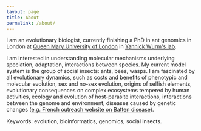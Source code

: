 ```yaml
---
layout: page
title: About
permalink: /about/
---
```

I am an evolutionary biologist, currently finishing a PhD in ant genomics in London at [Queen Mary University of London](http://www.sbcs.qmul.ac.uk/research/) in [Yannick Wurm's lab](https://wurmlab.github.io/).

I am interested in understanding molecular mechanisms underlying speciation, adaptation, interactions between species. My current model system is the group of social insects: ants, bees, wasps. I am fascinated by all evolutionary dynamics, such as costs and benefits of phenotypic and molecular evolution, sex and no-sex evolution, origins of selfish elements, evolutionary consequences on complex ecosystems tempered by human activities, ecology and evolution of host-parasite interactions, interactions between the genome and environment, diseases caused by genetic changes ([e.g. French outreach website on Batten disease](http://cln.jmfavreau.info/index.html)).

Keywords: evolution, bioinformatics, genomics, social insects.
